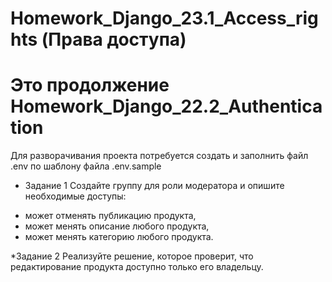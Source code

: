 # Homework_Django_23.1_Access_rights (Права доступа)
# Это продолжение Homework_Django_22.2_Authentication

Для разворачивания проекта потребуется создать и заполнить файл .env  по шаблону файла .env.sample

* Задание 1
Создайте группу для роли модератора и опишите необходимые доступы:

- может отменять публикацию продукта,
- может менять описание любого продукта,
- может менять категорию любого продукта.

*Задание 2
Реализуйте решение, которое проверит, что редактирование продукта доступно только его владельцу.
